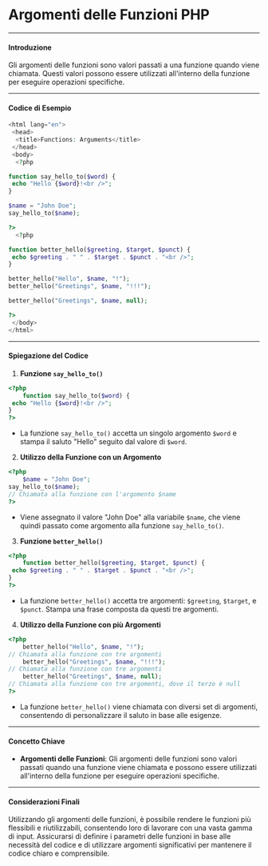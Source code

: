 # Argomenti delle Funzioni PHP

---

#### Introduzione

Gli argomenti delle funzioni sono valori passati a una funzione quando viene chiamata. Questi valori possono essere utilizzati all'interno della funzione per eseguire operazioni specifiche.

---

#### Codice di Esempio

```php
<html lang="en">
 <head>
  <title>Functions: Arguments</title>
 </head>
 <body>
  <?php

function say_hello_to($word) {
 echo "Hello {$word}!<br />";
}

$name = "John Doe";
say_hello_to($name);

?>
  <?php

function better_hello($greeting, $target, $punct) {
 echo $greeting . " " . $target . $punct . "<br />";
}

better_hello("Hello", $name, "!");
better_hello("Greetings", $name, "!!!");

better_hello("Greetings", $name, null);

?>
 </body>
</html>
```

---

#### Spiegazione del Codice

1. **Funzione `say_hello_to()`**

```php
<?php
    function say_hello_to($word) {
 echo "Hello {$word}!<br />";
}
?>
```

- La funzione `say_hello_to()` accetta un singolo argomento `$word` e stampa il saluto "Hello" seguito dal valore di `$word`.

2. **Utilizzo della Funzione con un Argomento**

```php
<?php
    $name = "John Doe";
say_hello_to($name);
// Chiamata alla funzione con l'argomento $name
?>
```

- Viene assegnato il valore "John Doe" alla variabile `$name`, che viene quindi passato come argomento alla funzione `say_hello_to()`.

3. **Funzione `better_hello()`**

```php
<?php
    function better_hello($greeting, $target, $punct) {
 echo $greeting . " " . $target . $punct . "<br />";
}
?>
```

- La funzione `better_hello()` accetta tre argomenti: `$greeting`, `$target`, e `$punct`. Stampa una frase composta da questi tre argomenti.

4. **Utilizzo della Funzione con più Argomenti**

```php
<?php
    better_hello("Hello", $name, "!");
// Chiamata alla funzione con tre argomenti
    better_hello("Greetings", $name, "!!!");
// Chiamata alla funzione con tre argomenti
    better_hello("Greetings", $name, null);
// Chiamata alla funzione con tre argomenti, dove il terzo è null
?>
```

- La funzione `better_hello()` viene chiamata con diversi set di argomenti, consentendo di personalizzare il saluto in base alle esigenze.

---

#### Concetto Chiave

- **Argomenti delle Funzioni**: Gli argomenti delle funzioni sono valori passati quando una funzione viene chiamata e possono essere utilizzati all'interno della funzione per eseguire operazioni specifiche.

---

#### Considerazioni Finali

Utilizzando gli argomenti delle funzioni, è possibile rendere le funzioni più flessibili e riutilizzabili, consentendo loro di lavorare con una vasta gamma di input. Assicurarsi di definire i parametri delle funzioni in base alle necessità del codice e di utilizzare argomenti significativi per mantenere il codice chiaro e comprensibile.

